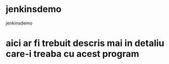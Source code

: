 # jenkinsdemo
jenkinsdemo

# aici ar fi trebuit descris mai in detaliu care-i treaba cu acest program
